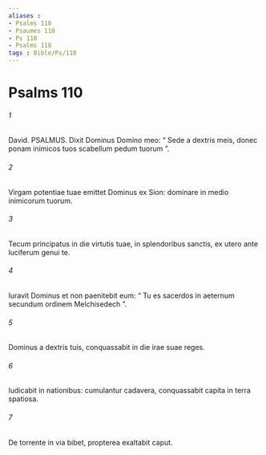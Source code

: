 ```yaml
---
aliases : 
- Psalms 110
- Psaumes 110
- Ps 110
- Psalms 110
tags : Bible/Ps/110
---
```


# Psalms 110

###### 1
David. PSALMUS. Dixit Dominus Domino meo: “ Sede a dextris meis, donec ponam inimicos tuos scabellum pedum tuorum ”.
###### 2
Virgam potentiae tuae emittet Dominus ex Sion: dominare in medio inimicorum tuorum.
###### 3
Tecum principatus in die virtutis tuae, in splendoribus sanctis, ex utero ante luciferum genui te.
###### 4
Iuravit Dominus et non paenitebit eum: “ Tu es sacerdos in aeternum secundum ordinem Melchisedech ”.
###### 5
Dominus a dextris tuis, conquassabit in die irae suae reges.
###### 6
Iudicabit in nationibus: cumulantur cadavera, conquassabit capita in terra spatiosa.
###### 7
De torrente in via bibet, propterea exaltabit caput.
